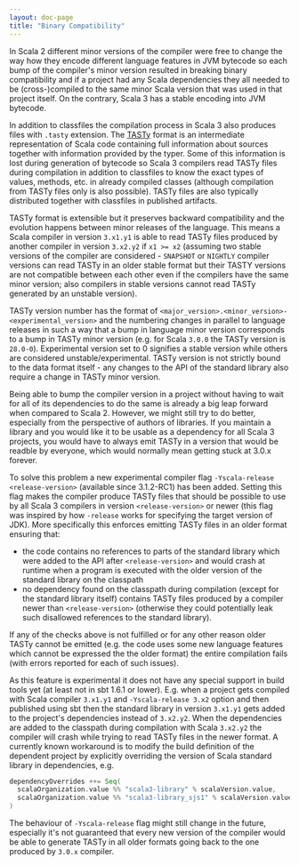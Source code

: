 ```yaml
---
layout: doc-page
title: "Binary Compatibility"
---
```


In Scala 2 different minor versions of the compiler were free to change the way how they encode different language features in JVM bytecode so each bump of the compiler's minor version resulted in breaking binary compatibility and if a project had any Scala dependencies they all needed to be (cross-)compiled to the same minor Scala version that was used in that project itself. On the contrary, Scala 3 has a stable encoding into JVM bytecode.

In addition to classfiles the compilation process in Scala 3 also produces files with `.tasty` extension. The [TASTy](https://docs.scala-lang.org/scala3/guides/tasty-overview.html) format is an intermediate representation of Scala code containing full information about sources together with information provided by the typer. Some of this information is lost during generation of bytecode so Scala 3 compilers read TASTy files during compilation in addition to classfiles to know the exact types of values, methods, etc. in already compiled classes (although compilation from TASTy files only is also possible). TASTy files are also typically distributed together with classfiles in published artifacts.

TASTy format is extensible but it preserves backward compatibility and the evolution happens between minor releases of the language. This means a Scala compiler in version `3.x1.y1` is able to read TASTy files produced by another compiler in version `3.x2.y2` if `x1 >= x2` (assuming two stable versions of the compiler are considered - `SNAPSHOT` or `NIGHTLY` compiler versions can read TASTy in an older stable format but their TASTY versions are not compatible between each other even if the compilers have the same minor version; also compilers in stable versions cannot read TASTy generated by an unstable version).

TASTy version number has the format of `<major_version>.<minor_version>-<experimental_version>` and the numbering changes in parallel to language releases in such a way that a bump in language minor version corresponds to a bump in TASTy minor version (e.g. for Scala `3.0.0` the TASTy version is `28.0-0`). Experimental version set to 0 signifies a stable version while others are considered unstable/experimental. TASTy version is not strictly bound to the data format itself - any changes to the API of the standard library also require a change in TASTy minor version.

Being able to bump the compiler version in a project without having to wait for all of its dependencies to do the same is already a big leap forward when compared to Scala 2. However, we might still try to do better, especially from the perspective of authors of libraries.
If you maintain a library and you would like it to be usable as a dependency for all Scala 3 projects, you would have to always emit TASTy in a version that would be readble by everyone, which would normally mean getting stuck at 3.0.x forever.

To solve this problem a new experimental compiler flag `-Yscala-release <release-version>` (available since 3.1.2-RC1) has been added. Setting this flag makes the compiler produce TASTy files that should be possible to use by all Scala 3 compilers in version `<release-version>` or newer (this flag was inspired by how `-release` works for specifying the target version of JDK). More specifically this enforces emitting TASTy files in an older format ensuring that:
* the code contains no references to parts of the standard library which were added to the API after `<release-version>` and would crash at runtime when a program is executed with the older version of the standard library on the classpath
* no dependency found on the classpath during compilation (except for the standard library itself) contains TASTy files produced by a compiler newer than `<release-version>` (otherwise they could potentially leak such disallowed references to the standard library).

If any of the checks above is not fulfilled or for any other reason older TASTy cannot be emitted (e.g. the code uses some new language features which cannot be expressed the the older format) the entire compilation fails (with errors reported for each of such issues).

As this feature is experimental it does not have any special support in build tools yet (at least not in sbt 1.6.1 or lower).
E.g. when a project gets compiled with Scala compiler `3.x1.y1` and `-Yscala-release 3.x2` option and then published using sbt
then the standard library in version `3.x1.y1` gets added to the project's dependencies instead of `3.x2.y2`.
When the dependencies are added to the classpath during compilation with Scala `3.x2.y2` the compiler will crash while trying to read TASTy files in the newer format.
A currently known workaround is to modify the build definition of the dependent project by explicitly overriding the version of Scala standard library in dependencies, e.g.

```scala
dependencyOverrides ++= Seq(
  scalaOrganization.value %% "scala3-library" % scalaVersion.value,
  scalaOrganization.value %% "scala3-library_sjs1" % scalaVersion.value // for Scala.js projects
)
```

The behaviour of `-Yscala-release` flag might still change in the future, especially it's not guaranteed that every new version of the compiler would be able to generate TASTy in all older formats going back to the one produced by `3.0.x` compiler.
